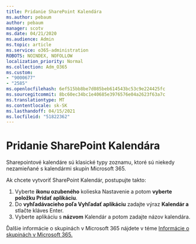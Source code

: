 ```yaml
---
title: Pridanie SharePoint Kalendára
ms.author: pebaum
author: pebaum
manager: scotv
ms.date: 04/21/2020
ms.audience: Admin
ms.topic: article
ms.service: o365-administration
ROBOTS: NOINDEX, NOFOLLOW
localization_priority: Normal
ms.collection: Adm_O365
ms.custom:
- "9000677"
- "2585"
ms.openlocfilehash: 6ef515bb8be7d085beb614543bc53c9e224425fc
ms.sourcegitcommit: 8bc60ec34bc1e40685e3976576e04a2623f63a7c
ms.translationtype: MT
ms.contentlocale: sk-SK
ms.lasthandoff: 04/15/2021
ms.locfileid: "51822362"
---
```

# <a name="add-a-sharepoint-calendar"></a>Pridanie SharePoint Kalendára

Sharepointové kalendáre sú klasické typy zoznamu, ktoré sú niekedy nezamieňané s kalendármi skupín Microsoft 365.
 
Ak chcete vytvoriť SharePoint Kalendár, postupujte takto:
 
1.  Vyberte **ikonu ozubeného** kolieska Nastavenie a potom **vyberte položku Pridať aplikáciu**.
2.  Do **vyhľadávacieho poľa Vyhľadať aplikáciu** zadajte výraz **Kalendár a** stlačte kláves Enter.
3.  Vyberte aplikáciu s **názvom** Kalendár a potom zadajte názov kalendára.

Ďalšie informácie o skupinách v Microsoft 365 nájdete v téme [Informácie o skupinách v Microsoft 365.](https://support.office.com/article/Learn-about-Office-365-groups-b565caa1-5c40-40ef-9915-60fdb2d97fa2)

